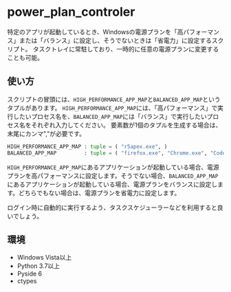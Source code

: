 # power_plan_controler

特定のアプリが起動しているとき、Windowsの電源プランを「高パフォーマンス」または「バランス」に設定し、そうでないときは「省電力」に設定するスクリプト。
タスクトレイに常駐しており、一時的に任意の電源プランに変更することも可能。


## 使い方
スクリプトの冒頭には、```HIGH_PERFORMANCE_APP_MAP```と```BALANCED_APP_MAP```というタプルがあります。
```HIGH_PERFORMANCE_APP_MAP```には、「高パフォーマンス」で実行したいプロセス名を、```BALANCED_APP_MAP```には「バランス」で実行したいプロセス名をそれぞれ入力してください。
要素数が1個のタプルを生成する場合は、末尾にカンマ","が必要です。

``` python
HIGH_PERFORMANCE_APP_MAP : tuple = ( "r5apex.exe", )
BALANCED_APP_MAP         : tuple = ( "firefox.exe", "Chrome.exe", "Code.exe" )
```

```HIGH_PERFORMANCE_APP_MAP```にあるアプリケーションが起動している場合、電源プランを高パフォーマンスに設定します。そうでない場合、```BALANCED_APP_MAP```にあるアプリケーションが起動している場合、電源プランをバランスに設定します。どちらでもない場合は、電源プランを省電力に設定します。

ログイン時に自動的に実行するよう、タスクスケジューラーなどを利用すると良いでしょう。

## 環境

- Windows Vista以上
- Python 3.7以上
- Pyside 6
- ctypes

